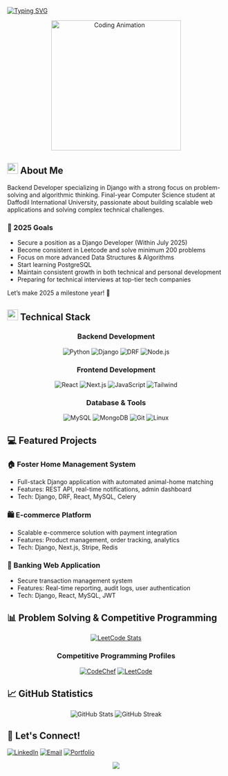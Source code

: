 [![Typing SVG](https://readme-typing-svg.herokuapp.com?font=Inter&weight=600&size=28&duration=4000&pause=1000&color=FFFFFF&width=635&lines=Hi+there!+I%27m+Jihad+Islam+%F0%9F%91%8B;Problem+Solver+%7C+Backend+Developer)](https://git.io/typing-svg)

<div align="center">
  <img src="https://media.giphy.com/media/f3iwJFOVOwuy7K6FFw/giphy.gif" width="300px" alt="Coding Animation">
</div>

## <img src="https://media.giphy.com/media/iY8CRBdQXODJSCERIr/giphy.gif" width="25"> About Me

Backend Developer specializing in Django with a strong focus on problem-solving and algorithmic thinking. Final-year Computer Science student at Daffodil International University, passionate about building scalable web applications and solving complex technical challenges.

### 🎯 2025 Goals

- Secure a position as a Django Developer (Within July 2025)
- Become consistent in Leetcode and solve minimum 200 problems
- Focus on more advanced Data Structures & Algorithms
- Start learning PostgreSQL
- Maintain consistent growth in both technical and personal development
- Preparing for technical interviews at top-tier tech companies

Let’s make 2025 a milestone year! 💪

## <img src="https://media2.giphy.com/media/QssGEmpkyEOhBCb7e1/giphy.gif?cid=ecf05e47a0n3gi1bfqntqmob8g9aid1oyj2wr3ds3mg700bl&rid=giphy.gif" width="25"> Technical Stack

<div align="center">

### Backend Development
![Python](https://img.shields.io/badge/Python-FFD43B?style=for-the-badge&logo=python&logoColor=306998)
![Django](https://img.shields.io/badge/Django-092E20?style=for-the-badge&logo=django&logoColor=white)
![DRF](https://img.shields.io/badge/DRF-092E20?style=for-the-badge&logo=django&logoColor=white)
![Node.js](https://img.shields.io/badge/Node.js-339933?style=for-the-badge&logo=nodedotjs&logoColor=white)

### Frontend Development
![React](https://img.shields.io/badge/React-20232A?style=for-the-badge&logo=react&logoColor=61DAFB)
![Next.js](https://img.shields.io/badge/Next.js-000000?style=for-the-badge&logo=nextdotjs&logoColor=white)
![JavaScript](https://img.shields.io/badge/JavaScript-323330?style=for-the-badge&logo=javascript&logoColor=F7DF1E)
![Tailwind](https://img.shields.io/badge/Tailwind-38B2AC?style=for-the-badge&logo=tailwind-css&logoColor=white)

### Database & Tools
![MySQL](https://img.shields.io/badge/MySQL-005C84?style=for-the-badge&logo=mysql&logoColor=white)
![MongoDB](https://img.shields.io/badge/MongoDB-47A248?style=for-the-badge&logo=mongodb&logoColor=white)
![Git](https://img.shields.io/badge/GIT-E44C30?style=for-the-badge&logo=git&logoColor=white)
![Linux](https://img.shields.io/badge/Linux-FCC624?style=for-the-badge&logo=linux&logoColor=black)

</div>

## 💻 Featured Projects

### 🏠 Foster Home Management System
- Full-stack Django application with automated animal-home matching
- Features: REST API, real-time notifications, admin dashboard
- Tech: Django, DRF, React, MySQL, Celery

### 🛍️ E-commerce Platform
- Scalable e-commerce solution with payment integration
- Features: Product management, order tracking, analytics
- Tech: Django, Next.js, Stripe, Redis

### 🏦 Banking Web Application
- Secure transaction management system
- Features: Real-time reporting, audit logs, user authentication
- Tech: Django, React, MySQL, JWT

## 📊 Problem Solving & Competitive Programming

<div align="center">
  
[![LeetCode Stats](https://leetcard.jacoblin.cool/jihadislam?theme=dark&font=Roboto)](https://leetcode.com/jihadislam)

### Competitive Programming Profiles
[![CodeChef](https://img.shields.io/badge/CodeChef-5B4638?style=for-the-badge&logo=codechef&logoColor=white)](https://www.codechef.com/users/jihadislam)
[![LeetCode](https://img.shields.io/badge/LeetCode-FFA116?style=for-the-badge&logo=leetcode&logoColor=black)](https://leetcode.com/jihadislam/)

</div>

## 📈 GitHub Statistics

<div align="center">
  <img src="https://github-readme-stats.vercel.app/api?username=jihad-islam&show_icons=true&theme=tokyonight" alt="GitHub Stats" />
  <img src="https://github-readme-streak-stats.herokuapp.com/?user=jihad-islam&theme=tokyonight" alt="GitHub Streak" />
</div>

## 🤝 Let's Connect!

[![LinkedIn](https://img.shields.io/badge/LinkedIn-0077B5?style=for-the-badge&logo=linkedin&logoColor=white)](https://linkedin.com/in/jihad-islam07)
[![Email](https://img.shields.io/badge/Email-D14836?style=for-the-badge&logo=gmail&logoColor=white)](mailto:jihadislam.diu@gmail.com)
[![Portfolio](https://img.shields.io/badge/Portfolio-000000?style=for-the-badge&logo=About.me&logoColor=white)](https://portfolio.com)

<div align="center">
    <img src="https://capsule-render.vercel.app/api?type=waving&color=gradient&height=100&width=100%&section=footer"/>
</div>
